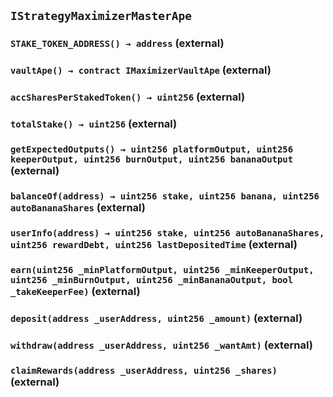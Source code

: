 ## `IStrategyMaximizerMasterApe`






### `STAKE_TOKEN_ADDRESS() → address` (external)





### `vaultApe() → contract IMaximizerVaultApe` (external)





### `accSharesPerStakedToken() → uint256` (external)





### `totalStake() → uint256` (external)





### `getExpectedOutputs() → uint256 platformOutput, uint256 keeperOutput, uint256 burnOutput, uint256 bananaOutput` (external)





### `balanceOf(address) → uint256 stake, uint256 banana, uint256 autoBananaShares` (external)





### `userInfo(address) → uint256 stake, uint256 autoBananaShares, uint256 rewardDebt, uint256 lastDepositedTime` (external)





### `earn(uint256 _minPlatformOutput, uint256 _minKeeperOutput, uint256 _minBurnOutput, uint256 _minBananaOutput, bool _takeKeeperFee)` (external)





### `deposit(address _userAddress, uint256 _amount)` (external)





### `withdraw(address _userAddress, uint256 _wantAmt)` (external)





### `claimRewards(address _userAddress, uint256 _shares)` (external)









